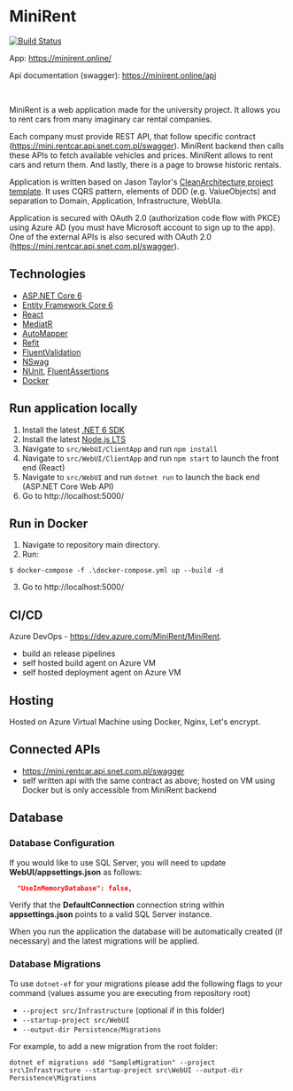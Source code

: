  # MiniRent 
 [![Build Status](https://dev.azure.com/MiniRent/MiniRent/_apis/build/status/r-ost.MiniRent?branchName=develop)](https://dev.azure.com/MiniRent/MiniRent/_build/latest?definitionId=1&branchName=develop)

App: https://minirent.online/

Api documentation (swagger): https://minirent.online/api

<br/>

MiniRent is a web application made for the university project. It allows you to rent cars from many imaginary car rental companies.

 Each company must provide REST API, that follow specific contract (https://mini.rentcar.api.snet.com.pl/swagger). MiniRent backend then calls these APIs to fetch available vehicles and prices. MiniRent allows to rent cars and return them. And lastly, there is a page to browse historic rentals.

 Application is written based on Jason Taylor's [CleanArchitecture project template](https://github.com/jasontaylordev/CleanArchitecture). It uses CQRS pattern, elements of DDD (e.g. ValueObjects) and separation to Domain, Application, Infrastructure, WebUIa.

 Application is secured with OAuth 2.0 (authorization code flow with PKCE) using Azure AD (you must have Microsoft account to sign up to the app). One of the external APIs is also secured with OAuth 2.0 (https://mini.rentcar.api.snet.com.pl/swagger).



## Technologies

* [ASP.NET Core 6](https://docs.microsoft.com/en-us/aspnet/core/introduction-to-aspnet-core?view=aspnetcore-6.0)
* [Entity Framework Core 6](https://docs.microsoft.com/en-us/ef/core/)
* [React](https://reactjs.org/)
* [MediatR](https://github.com/jbogard/MediatR)
* [AutoMapper](https://automapper.org/)
* [Refit](https://github.com/reactiveui/refit)
* [FluentValidation](https://fluentvalidation.net/)
* [NSwag](https://github.com/RicoSuter/NSwag)
* [NUnit](https://nunit.org/), [FluentAssertions](https://fluentassertions.com/)
* [Docker](https://www.docker.com/)

## Run application locally

1. Install the latest [.NET 6 SDK](https://dotnet.microsoft.com/download/dotnet/6.0)
2. Install the latest [Node.js LTS](https://nodejs.org/en/)
3. Navigate to `src/WebUI/ClientApp` and run `npm install`
4. Navigate to `src/WebUI/ClientApp` and run `npm start` to launch the front end (React)
5. Navigate to `src/WebUI` and run `dotnet run` to launch the back end (ASP.NET Core Web API)
6. Go to http://localhost:5000/

## Run in Docker

1. Navigate to repository main directory.
2. Run:
```
$ docker-compose -f .\docker-compose.yml up --build -d
```
3. Go to http://localhost:5000/

## CI/CD

Azure DevOps - https://dev.azure.com/MiniRent/MiniRent.
* build an release pipelines
* self hosted build agent on Azure VM
* self hosted deployment agent on Azure VM

## Hosting

Hosted on Azure Virtual Machine using Docker, Nginx, Let's encrypt.

## Connected APIs
* https://mini.rentcar.api.snet.com.pl/swagger
* self written api with the same contract as above; hosted on VM using Docker but is only accessible from MiniRent backend

## Database

### Database Configuration

If you would like to use SQL Server, you will need to update **WebUI/appsettings.json** as follows:

```json
  "UseInMemoryDatabase": false,
```

Verify that the **DefaultConnection** connection string within **appsettings.json** points to a valid SQL Server instance. 

When you run the application the database will be automatically created (if necessary) and the latest migrations will be applied.

### Database Migrations

To use `dotnet-ef` for your migrations please add the following flags to your command (values assume you are executing from repository root)

* `--project src/Infrastructure` (optional if in this folder)
* `--startup-project src/WebUI`
* `--output-dir Persistence/Migrations`

For example, to add a new migration from the root folder:

 `dotnet ef migrations add "SampleMigration" --project src\Infrastructure --startup-project src\WebUI --output-dir Persistence\Migrations`
